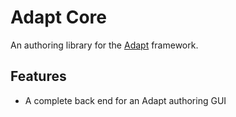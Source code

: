 # Adapt Core

An authoring library for the [Adapt](https://community.adaptlearning.org/) framework.

## Features

* A complete back end for an Adapt authoring GUI

